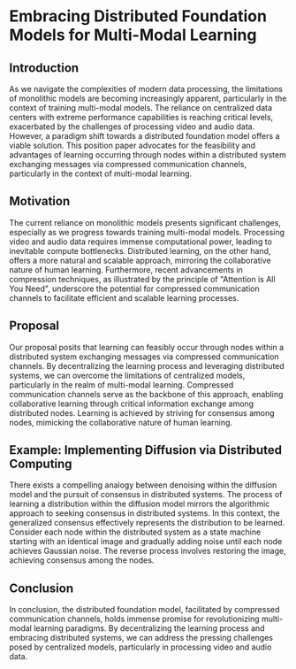 # Embracing Distributed Foundation Models for Multi-Modal Learning

## Introduction

As we navigate the complexities of modern data processing, the limitations of monolithic models are becoming increasingly apparent, particularly in the context of training multi-modal models. The reliance on centralized data centers with extreme performance capabilities is reaching critical levels, exacerbated by the challenges of processing video and audio data. However, a paradigm shift towards a distributed foundation model offers a viable solution. This position paper advocates for the feasibility and advantages of learning occurring through nodes within a distributed system exchanging messages via compressed communication channels, particularly in the context of multi-modal learning.

## Motivation

The current reliance on monolithic models presents significant challenges, especially as we progress towards training multi-modal models. Processing video and audio data requires immense computational power, leading to inevitable compute bottlenecks. Distributed learning, on the other hand, offers a more natural and scalable approach, mirroring the collaborative nature of human learning. Furthermore, recent advancements in compression techniques, as illustrated by the principle of "Attention is All You Need", underscore the potential for compressed communication channels to facilitate efficient and scalable learning processes.

## Proposal

Our proposal posits that learning can feasibly occur through nodes within a distributed system exchanging messages via compressed communication channels. By decentralizing the learning process and leveraging distributed systems, we can overcome the limitations of centralized models, particularly in the realm of multi-modal learning. Compressed communication channels serve as the backbone of this approach, enabling collaborative learning through critical information exchange among distributed nodes. Learning is achieved by striving for consensus among nodes, mimicking the collaborative nature of human learning.

## Example: Implementing Diffusion via Distributed Computing

There exists a compelling analogy between denoising within the diffusion model and the pursuit of consensus in distributed systems. The process of learning a distribution within the diffusion model mirrors the algorithmic approach to seeking consensus in distributed systems. In this context, the generalized consensus effectively represents the distribution to be learned. Consider each node within the distributed system as a state machine starting with an identical image and gradually adding noise until each node achieves Gaussian noise. The reverse process involves restoring the image, achieving consensus among the nodes.

## Conclusion

In conclusion, the distributed foundation model, facilitated by compressed communication channels, holds immense promise for revolutionizing multi-modal learning paradigms. By decentralizing the learning process and embracing distributed systems, we can address the pressing challenges posed by centralized models, particularly in processing video and audio data.
